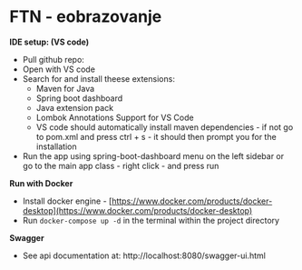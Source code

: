 # FTN - eobrazovanje

**IDE setup: (VS code)** 

- Pull github repo:
- Open with VS code
- Search for and install theese extensions:
	- Maven for Java
	- Spring boot dashboard
	- Java extension pack
	- Lombok Annotations Support for VS Code
	- VS code should automatically install maven dependencies - if not go to pom.xml and press ctrl + s - it should then prompt you for the installation
- Run the app using spring-boot-dashboard menu on the left sidebar or go to the main app class - right click - and press run

**Run with Docker**

* Install docker engine - [https://www.docker.com/products/docker-desktop](https://www.docker.com/products/docker-desktop) 
* Run `docker-compose up -d` in the terminal within the project directory

**Swagger**
- See api documentation at: http://localhost:8080/swagger-ui.html
